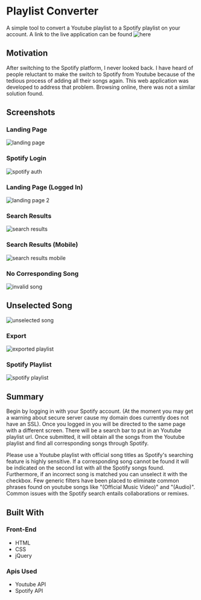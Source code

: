 # Playlist Converter 

A simple tool to convert a Youtube playlist to a Spotify playlist on your account. A link to the live application can be found ![here](http://ohjamesho.com/playlist-converter)

## Motivation

After switching to the Spotify platform, I never looked back. I have heard of people reluctant to make the switch to Spotify from Youtube because of the tedious process of adding all their songs again. This web application was developed to address that problem. Browsing online, there was not a similar solution found.

## Screenshots

### Landing Page
![landing page](screenshots/landing-page.png)

### Spotify Login
![spotify auth](screenshots/spotify-auth.png)

### Landing Page (Logged In)
![landing page 2](screenshots/landing-page-2.png)

### Search Results
![search results](screenshots/search-results.png)

### Search Results (Mobile)
![search results mobile](screenshots/search-results-mobile.png)

### No Corresponding Song
![invalid song](screenshots/invalid-song.png)

## Unselected Song
![unselected song](screenshots/unselected-song.png)

### Export
![exported playlist](screenshots/exported-playlist.png)

### Spotify Playlist
![spotify playlist](screenshots/spotify-playlist.png)

## Summary

Begin by logging in with your Spotify account. (At the moment you may get a warning about secure server cause my domain does currently does not have an SSL). Once you logged in you will be directed to the same page with a different screen. There will be a search bar to put in an Youtube playlist url. Once submitted, it will obtain all the songs from the Youtube playlist and find all corresponding songs through Spotify.

Please use a Youtube playlist with official song titles as Spotify's searching feature is highly sensitive. If a corresponding song cannot be found it will be indicated on the second list with all the Spotify songs found. Furthermore, if an incorrect song is matched you can unselect it with the checkbox.  Few generic filters have been placed to eliminate common phrases found on youtube songs like "(Official Music Video)" and "(Audio)". Common issues with the Spotify search entails collaborations or remixes.

## Built With

### Front-End
* HTML
* CSS
* jQuery

### Apis Used
* Youtube API
* Spotify API
